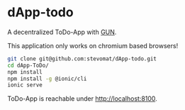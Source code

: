 # dApp-todo

A decentralized ToDo-App with [GUN](https://gun.eco/).

This application only works on chromium based browsers!

```sh
git clone git@github.com:stevomat/dApp-todo.git
cd dApp-ToDo/
npm install
npm install -g @ionic/cli
ionic serve
```

ToDo-App is reachable under [http://localhost:8100](http://localhost:8100).
